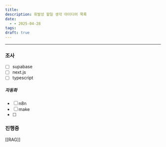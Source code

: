 ```yaml
---
title: 
description: 휘발성 할일 생각 아이디어 목록
date:
  - - 2025-04-28
tags: 
draft: true
---
```



---
### 조사
- [ ] supabase
- [ ] next.js
- [ ] typescript
##### 자동화
- [ ] n8n
- [ ] make
- [ ] 

### 진행중
[[RAG]]

